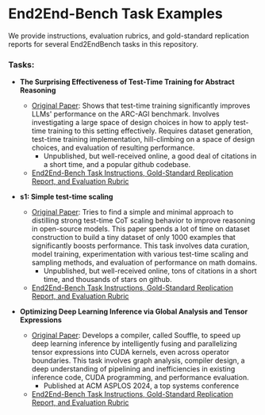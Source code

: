 # End2End-Bench Task Examples

We provide instructions, evaluation rubrics, and gold-standard replication reports for several End2EndBench tasks in this repository.

### Tasks:
* **The Surprising Effectiveness of Test-Time Training for Abstract Reasoning**
    * [Original Paper](https://arxiv.org/abs/2411.07279): Shows that test-time training significantly improves LLMs' performance on the ARC-AGI benchmark. Involves investigating a large space of design choices in how to apply test-time training to this setting effectively. Requires dataset generation, test-time training implementation, hill-climbing on a space of design choices, and evaluation of resulting performance.
        * Unpublished, but well-received online, a good deal of citations in a short time, and a popular github codebase.
    * [End2End-Bench Task Instructions, Gold-Standard Replication Report, and Evaluation Rubric](arc-test-time-training/)

* **s1: Simple test-time scaling**
    * [Original Paper](https://arxiv.org/abs/2501.19393): Tries to find a simple and minimal approach to distilling strong test-time CoT scaling behavior to improve reasoning in open-source models. This paper spends a lot of time on dataset construction to build a tiny dataset of only 1000 examples that significantly boosts performance. This task involves data curation, model training, experimentation with various test-time scaling and sampling methods, and evaluation of performance on math domains.
        * Unpublished, but well-received online, tons of citations in a short time, and thousands of stars on github.
    * [End2End-Bench Task Instructions, Gold-Standard Replication Report, and Evaluation Rubric](s1-simple-test-time-scaling/)

* **Optimizing Deep Learning Inference via Global Analysis and Tensor Expressions**
    * [Original Paper](https://dl.acm.org/doi/10.1145/3617232.3624858): Develops a compiler, called Souffle, to speed up deep learning inference by intelligently fusing and parallelizing tensor expressions into CUDA kernels, even across operator boundaries. This task involves graph analysis, compiler design, a deep understanding of pipelining and inefficiencies in existing inference code, CUDA programming, and performance evaluation.
        * Published at ACM ASPLOS 2024, a top systems conference
    * [End2End-Bench Task Instructions, Gold-Standard Replication Report, and Evaluation Rubric](souffle-optimize-inference-speed/)